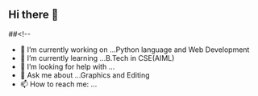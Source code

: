 ## Hi there 👋

##<!--
- 🔭 I’m currently working on ...Python language and Web Development
- 🌱 I’m currently learning ...B.Tech in CSE(AIML)
- 🤔 I’m looking for help with ...
- 💬 Ask me about ...Graphics and Editing
- 📫 How to reach me: ...

